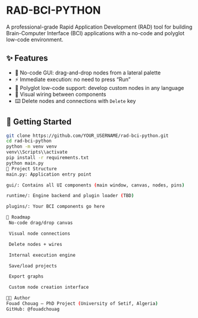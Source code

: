# RAD-BCI-PYTHON

A professional-grade Rapid Application Development (RAD) tool for building Brain-Computer Interface (BCI) applications with a no-code and polyglot low-code environment.

## ✨ Features

- 🎨 No-code GUI: drag-and-drop nodes from a lateral palette
- ⚡ Immediate execution: no need to press “Run”
- 🧠 Polyglot low-code support: develop custom nodes in any language
- 🔌 Visual wiring between components
- ⌨️ Delete nodes and connections with `Delete` key

## 🧪 Getting Started

```bash
git clone https://github.com/YOUR_USERNAME/rad-bci-python.git
cd rad-bci-python
python -m venv venv
venv\\Scripts\\activate
pip install -r requirements.txt
python main.py
📁 Project Structure
main.py: Application entry point

gui/: Contains all UI components (main window, canvas, nodes, pins)

runtime/: Engine backend and plugin loader (TBD)

plugins/: Your BCI components go here

📌 Roadmap
 No-code drag/drop canvas

 Visual node connections

 Delete nodes + wires

 Internal execution engine

 Save/load projects

 Export graphs

 Custom node creation interface

🧑‍🔬 Author
Fouad Chouag – PhD Project (University of Setif, Algeria)
GitHub: @fouadchouag
